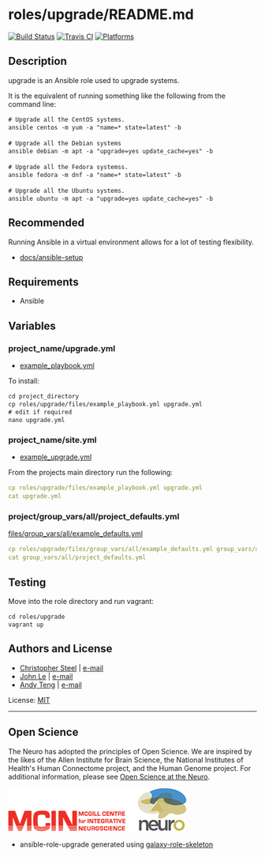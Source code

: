# roles/upgrade/README.md

[![Build Status](https://travis-ci.org/cjsteel/upgrade.svg?branch=master)](https://travis-ci.org/cjsteel/upgrade)
[![Travis CI](http://img.shields.io/travis/csteel/upgrade/default.svg?style=flat)](http://travis-ci.org/csteel/upgrade/default)
[![Platforms](http://img.shields.io/badge/platforms-debian%20/%20ubuntu-lightgrey.svg?style=flat)](#)

## Description

upgrade is an Ansible role used to upgrade systems.

It is the equivalent of running something like the following from the command line:

```shell
# Upgrade all the CentOS systems.
ansible centos -m yum -a "name=* state=latest" -b

# Upgrade all the Debian systems
ansible debian -m apt -a "upgrade=yes update_cache=yes" -b

# Upgrade all the Fedora systemss.
ansible fedora -m dnf -a "name=* state=latest" -b

# Upgrade all the Ubuntu systems.
ansible ubuntu -m apt -a "upgrade=yes update_cache=yes" -b
```

## Recommended

Running Ansible in a virtual environment allows for a lot of testing flexibility.

* [docs/ansible-setup](docs/ansible-setup.md)

## Requirements

* Ansible

## Variables

### project_name/upgrade.yml

* [example_playbook.yml](files/example_playbook.yml)

To install:

```shell
cd project_directory
cp roles/upgrade/files/example_playbook.yml upgrade.yml
# edit if required
nano upgrade.yml
```

### project_name/site.yml

* [example_upgrade.yml](files/example_site.yml)

From the projects main directory run the following:

```yaml
cp roles/upgrade/files/example_playbook.yml upgrade.yml
cat upgrade.yml
```

### project/group_vars/all/project_defaults.yml

[files/group_vars/all/example_defaults.yml](files/group_vars/all/example_defaults.yml)

```yaml
cp roles/upgrade/files/group_vars/all/example_defaults.yml group_vars/all/project_defaults.yml
cat group_vars/all/project_defaults.yml
```

## Testing

Move into the role directory and run vagrant:

```shell
cd roles/upgrade
vagrant up
```

## Authors and License

- [Christopher Steel](http://mcin-cnim.ca/) | [e-mail](mailto:christopher.steel@mcgill.ca)
- [John Le](http://mcin-cnim.ca/) | [e-mail](mailto:john.le@mcgill.ca)
- [Andy Teng](http://mcin-cnim.ca/) | [e-mail](xiaoqiu.teng@mcgill.ca)

License: [MIT](https://tldrlegal.com/license/mit-license)

***
## Open Science

The Neuro has adopted the principles of Open Science. We are inspired by the likes of the Allen Institute for Brain Science, the National Institutes of Health's Human Connectome project, and the Human Genome project. For additional information, please see [Open Science at the Neuro](https://www.mcgill.ca/neuro/open-science-0).

![neuro](imgs/mcin-neuro-logo.png)

  

* ansible-role-upgrade generated using [galaxy-role-skeleton](https://github.com/cjsteel/galaxy-role-skeleton)
